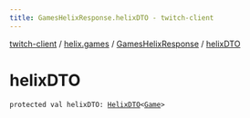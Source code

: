 ```yaml
---
title: GamesHelixResponse.helixDTO - twitch-client
---
```


[twitch-client](../../index.html) / [helix.games](../index.html) / [GamesHelixResponse](index.html) / [helixDTO](./helix-d-t-o.html)

# helixDTO

`protected val helixDTO: `[`HelixDTO`](../../helix.http.model/-helix-d-t-o/index.html)`<`[`Game`](../../helix.games.model/-game/index.html)`>`